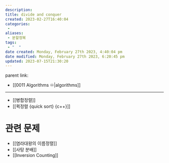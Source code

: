```yaml
---
description:
title: divide and conquer
created: 2023-02-27T16:40:04
categories: 
 - 
aliases: 
 - 분할정복
tags:
 - "  "
date created: Monday, February 27th 2023, 4:40:04 pm
date modified: Monday, February 27th 2023, 6:20:45 pm
updated: 2023-07-15T21:30:20
---
```

parent link: 
- [[0011 Algorithms ♾️|algorithms]]

---
- [[병합정렬]]
- [[퀵정렬 {quick sort} {c++}]]

# 관련 문제

- [[염라대왕의 이름정렬]]
- [[사탕 분배]]
- [[Inversion Counting]]
